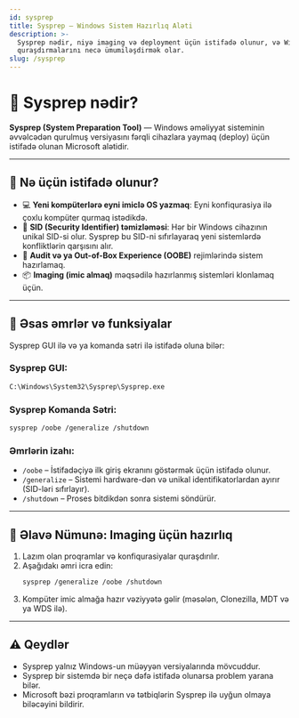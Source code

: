 ```yaml
---
id: sysprep
title: Sysprep – Windows Sistem Hazırlıq Aləti
description: >-
  Sysprep nədir, niyə imaging və deployment üçün istifadə olunur, və Windows
  quraşdırmalarını necə ümumiləşdirmək olar.
slug: /sysprep
---
```


# 🧰 Sysprep nədir?

**Sysprep (System Preparation Tool)** — Windows əməliyyat sisteminin əvvəlcədən qurulmuş versiyasını fərqli cihazlara yaymaq (deploy) üçün istifadə olunan Microsoft alətidir.

---

## 🎯 Nə üçün istifadə olunur?

- 💻 **Yeni kompüterlərə eyni imiclə OS yazmaq**: Eyni konfiqurasiya ilə çoxlu kompüter qurmaq istədikdə.
- 🧹 **SID (Security Identifier) təmizləməsi**: Hər bir Windows cihazının unikal SID-si olur. Sysprep bu SID-ni sıfırlayaraq yeni sistemlərdə konfliktlərin qarşısını alır.
- 🧰 **Audit və ya Out-of-Box Experience (OOBE)** rejimlərində sistem hazırlamaq.
- 📦 **Imaging (imic almaq)** məqsədilə hazırlanmış sistemləri klonlamaq üçün.

---

## 🔧 Əsas əmrlər və funksiyalar

Sysprep GUI ilə və ya komanda sətri ilə istifadə oluna bilər:

### Sysprep GUI:
```bash
C:\Windows\System32\Sysprep\Sysprep.exe
```

### Sysprep Komanda Sətri:
```bash
sysprep /oobe /generalize /shutdown
```

### Əmrlərin izahı:
- `/oobe` – İstifadəçiyə ilk giriş ekranını göstərmək üçün istifadə olunur.
- `/generalize` – Sistemi hardware-dən və unikal identifikatorlardan ayırır (SID-ləri sıfırlayır).
- `/shutdown` – Proses bitdikdən sonra sistemi söndürür.

---

## 📝 Əlavə Nümunə: Imaging üçün hazırlıq

1. Lazım olan proqramlar və konfiqurasiyalar quraşdırılır.
2. Aşağıdakı əmri icra edin:
   ```bash
   sysprep /generalize /oobe /shutdown
   ```
3. Kompüter imic almağa hazır vəziyyətə gəlir (məsələn, Clonezilla, MDT və ya WDS ilə).

---

## ⚠️ Qeydlər

- Sysprep yalnız Windows-un müəyyən versiyalarında mövcuddur.
- Sysprep bir sistemdə bir neçə dəfə istifadə olunarsa problem yarana bilər.
- Microsoft bəzi proqramların və tətbiqlərin Sysprep ilə uyğun olmaya biləcəyini bildirir.
